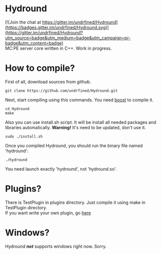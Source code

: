 # Hydround
[![Join the chat at https://gitter.im/undrfined/Hydround](https://badges.gitter.im/undrfined/Hydround.svg)](https://gitter.im/undrfined/Hydround?utm_source=badge&utm_medium=badge&utm_campaign=pr-badge&utm_content=badge)  
MC:PE server core written in C++. Work in progress.
# How to compile?
First of all, download sources from github.
```
git clone https://github.com/undrfined/Hydround.git
```
Next, start compiling using this commands. You need [boost](https://boost.org) to compile it.
```
cd Hydround
make
```
Also you can use install.sh script. It will be install all needed packages and libraries automatically. **Warning!** It's need to be updated, don't use it.
```
sudo ./install.sh
```
Once you compiled Hydround, you should run the binary file named 'hydround':
```
./hydround
```
You need launch exactly 'hydround', not 'hydround.so'.
# Plugins?
There is TestPlugin in plugins directory. Just compile it using make in TestPlugin directory.  
If you want write your own plugin, go [here](https://github.com/undrfined/Hydround/wiki/Plugin-documentation)
# Windows?
Hydround **_not_** supports windows right now. Sorry.
